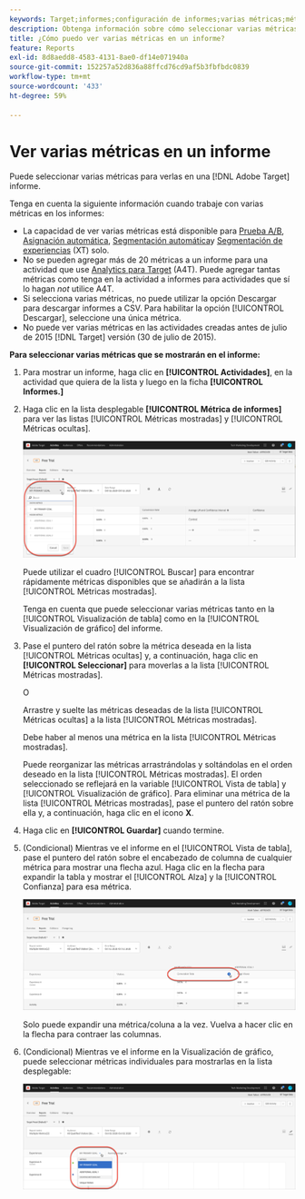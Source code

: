 ```yaml
---
keywords: Target;informes;configuración de informes;varias métricas;métricas mostradas;métricas ocultas
description: Obtenga información sobre cómo seleccionar varias métricas para verlas en un informe con Adobe Target.
title: ¿Cómo puedo ver varias métricas en un informe?
feature: Reports
exl-id: 8d8aedd8-4583-4131-8ae0-df14e071940a
source-git-commit: 152257a52d836a88ffcd76cd9af5b3fbfbdc0839
workflow-type: tm+mt
source-wordcount: '433'
ht-degree: 59%

---
```


# Ver varias métricas en un informe

Puede seleccionar varias métricas para verlas en una [!DNL Adobe Target] informe.

Tenga en cuenta la siguiente información cuando trabaje con varias métricas en los informes:

* La capacidad de ver varias métricas está disponible para [Prueba A/B](/help/main/c-activities/t-test-ab/test-ab.md), [Asignación automática](/help/main/c-activities/automated-traffic-allocation/automated-traffic-allocation.md), [Segmentación automática](/help/main/c-activities/auto-target/auto-target-to-optimize.md)y [Segmentación de experiencias](/help/main/c-activities/t-experience-target/experience-target.md) (XT) solo.
* No se pueden agregar más de 20 métricas a un informe para una actividad que use [Analytics para Target](/help/main/c-integrating-target-with-mac/a4t/a4t.md) (A4T). Puede agregar tantas métricas como tenga en la actividad a informes para actividades que sí lo hagan *not* utilice A4T.
* Si selecciona varias métricas, no puede utilizar la opción [](/help/main/c-reports/downloading-data-in-csv-file.md)Descargar para descargar informes a CSV. Para habilitar la opción [!UICONTROL Descargar], seleccione una única métrica.
* No puede ver varias métricas en las actividades creadas antes de julio de 2015 [!DNL Target] versión (30 de julio de 2015).

**Para seleccionar varias métricas que se mostrarán en el informe:**

1. Para mostrar un informe, haga clic en **[!UICONTROL Actividades]**, en la actividad que quiera de la lista y luego en la ficha **[!UICONTROL Informes.]**
1. Haga clic en la lista desplegable **[!UICONTROL Métrica de informes]** para ver las listas [!UICONTROL Métricas mostradas] y [!UICONTROL Métricas ocultas].

   ![](assets/multiple_metrics.png)

   Puede utilizar el cuadro [!UICONTROL Buscar] para encontrar rápidamente métricas disponibles que se añadirán a la lista [!UICONTROL Métricas mostradas].

   Tenga en cuenta que puede seleccionar varias métricas tanto en la [!UICONTROL Visualización de tabla] como en la [!UICONTROL Visualización de gráfico] del informe.

1. Pase el puntero del ratón sobre la métrica deseada en la lista [!UICONTROL Métricas ocultas] y, a continuación, haga clic en **[!UICONTROL Seleccionar]** para moverlas a la lista [!UICONTROL Métricas mostradas].

   O

   Arrastre y suelte las métricas deseadas de la lista [!UICONTROL Métricas ocultas] a la lista [!UICONTROL Métricas mostradas].

   Debe haber al menos una métrica en la lista [!UICONTROL Métricas mostradas].

   Puede reorganizar las métricas arrastrándolas y soltándolas en el orden deseado en la lista [!UICONTROL Métricas mostradas]. El orden seleccionado se reflejará en la variable [!UICONTROL Vista de tabla] y [!UICONTROL Visualización de gráfico]. Para eliminar una métrica de la lista [!UICONTROL Métricas mostradas], pase el puntero del ratón sobre ella y, a continuación, haga clic en el icono **X**.

1. Haga clic en **[!UICONTROL Guardar]** cuando termine.
1. (Condicional) Mientras ve el informe en el [!UICONTROL Vista de tabla], pase el puntero del ratón sobre el encabezado de columna de cualquier métrica para mostrar una flecha azul. Haga clic en la flecha para expandir la tabla y mostrar el [!UICONTROL Alza] y la [!UICONTROL Confianza] para esa métrica.

   ![](assets/multiple_metrics_table.png)

   Solo puede expandir una métrica/coluna a la vez. Vuelva a hacer clic en la flecha para contraer las columnas.

1. (Condicional) Mientras ve el informe en la Visualización de gráfico, puede seleccionar métricas individuales para mostrarlas en la lista desplegable:

   ![](assets/multiple_metrics_graph.png)
